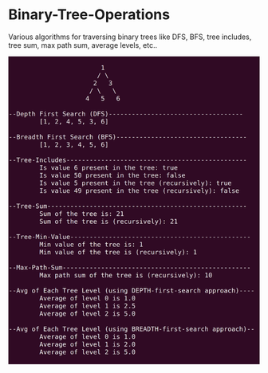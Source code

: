 # Binary-Tree-Operations
Various algorithms for traversing binary trees like DFS, BFS, tree includes, tree sum, max path sum, average levels, etc..

![alt text](https://raw.githubusercontent.com/vl4dkravets/Binary-Tree-Operations/main/resultsAsImages/binaryTreeOperations-Results.png)
